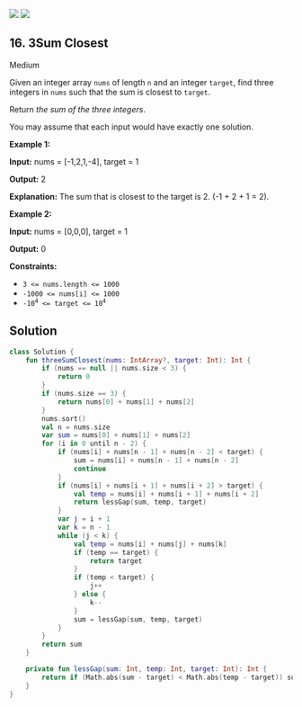 [![](https://img.shields.io/github/stars/javadev/LeetCode-in-Kotlin?label=Stars&style=flat-square)](https://github.com/javadev/LeetCode-in-Kotlin)
[![](https://img.shields.io/github/forks/javadev/LeetCode-in-Kotlin?label=Fork%20me%20on%20GitHub%20&style=flat-square)](https://github.com/javadev/LeetCode-in-Kotlin/fork)

## 16\. 3Sum Closest

Medium

Given an integer array `nums` of length `n` and an integer `target`, find three integers in `nums` such that the sum is closest to `target`.

Return _the sum of the three integers_.

You may assume that each input would have exactly one solution.

**Example 1:**

**Input:** nums = [-1,2,1,-4], target = 1

**Output:** 2

**Explanation:** The sum that is closest to the target is 2. (-1 + 2 + 1 = 2).

**Example 2:**

**Input:** nums = [0,0,0], target = 1

**Output:** 0

**Constraints:**

*   `3 <= nums.length <= 1000`
*   `-1000 <= nums[i] <= 1000`
*   <code>-10<sup>4</sup> <= target <= 10<sup>4</sup></code>

## Solution

```kotlin
class Solution {
    fun threeSumClosest(nums: IntArray?, target: Int): Int {
        if (nums == null || nums.size < 3) {
            return 0
        }
        if (nums.size == 3) {
            return nums[0] + nums[1] + nums[2]
        }
        nums.sort()
        val n = nums.size
        var sum = nums[0] + nums[1] + nums[2]
        for (i in 0 until n - 2) {
            if (nums[i] + nums[n - 1] + nums[n - 2] < target) {
                sum = nums[i] + nums[n - 1] + nums[n - 2]
                continue
            }
            if (nums[i] + nums[i + 1] + nums[i + 2] > target) {
                val temp = nums[i] + nums[i + 1] + nums[i + 2]
                return lessGap(sum, temp, target)
            }
            var j = i + 1
            var k = n - 1
            while (j < k) {
                val temp = nums[i] + nums[j] + nums[k]
                if (temp == target) {
                    return target
                }
                if (temp < target) {
                    j++
                } else {
                    k--
                }
                sum = lessGap(sum, temp, target)
            }
        }
        return sum
    }

    private fun lessGap(sum: Int, temp: Int, target: Int): Int {
        return if (Math.abs(sum - target) < Math.abs(temp - target)) sum else temp
    }
}
```